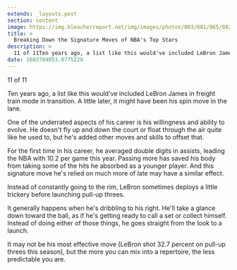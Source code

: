 ```yaml
--- 
extends: _layouts.post 
section: content 
image: https://img.bleacherreport.net/img/images/photos/003/881/065/892bddb84d47971c65b2c3abe2865800_crop_exact.jpg?w=1200&h=1200&q=75 
title: > 
  Breaking Down the Signature Moves of NBA's Top Stars 
description: > 
  11 of 11Ten years ago, a list like this would've included LeBron James in freight train mode in transition.One of the underrated aspects of his career is his willingness and ability to evolve.He doesn't fly up and down the court or float through the air quite like he used to, but he's added other moves and skills to offset that.And this signature move he's relied on much more of late may have a similar effect.Instead of constantly going to the rim, LeBron sometimes deploys a little trickery before launching pull-up threes. 
date: 1602784053.0775228 
--- 
```

11 of 11

Ten years ago, a list like this would've included LeBron James in freight train mode in transition. A little later, it might have been his spin move in the lane.

One of the underrated aspects of his career is his willingness and ability to evolve. He doesn't fly up and down the court or float through the air quite like he used to, but he's added other moves and skills to offset that.

For the first time in his career, he averaged double digits in assists, leading the NBA with 10.2 per game this year. Passing more has saved his body from taking some of the hits he absorbed as a younger player. And this signature move he's relied on much more of late may have a similar effect.

Instead of constantly going to the rim, LeBron sometimes deploys a little trickery before launching pull-up threes.

It generally happens when he's dribbling to his right. He'll take a glance down toward the ball, as if he's getting ready to call a set or collect himself. Instead of doing either of those things, he goes straight from the look to a launch.

It may not be his most effective move (LeBron shot 32.7 percent on pull-up threes this season), but the more you can mix into a repertoire, the less predictable you are.